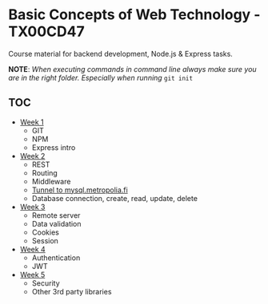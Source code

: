 # Basic Concepts of Web Technology - TX00CD47

Course material for backend development, Node.js & Express tasks.

**NOTE**: _When executing commands in command line always make sure you are in the right folder. Especially when running_ `git init`

## TOC

- [Week 1](week1.md)
  - GIT
  - NPM
  - Express intro
- [Week 2](week2.md)
  - REST
  - Routing
  - Middleware
  - [Tunnel to mysql.metropolia.fi](week2-mysql-ssh-tunnel.md)
  - Database connection, create, read, update, delete
- [Week 3](week3.md)
  - Remote server
  - Data validation
  - Cookies
  - Session
- [Week 4](week4.md)
  - Authentication
  - JWT
- [Week 5](week5.md)
  - Security
  - Other 3rd party libraries
